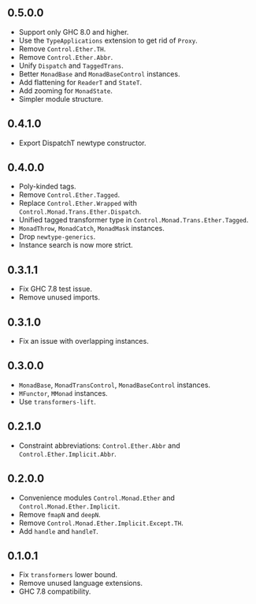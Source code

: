 0.5.0.0
-------

* Support only GHC 8.0 and higher.
* Use the `TypeApplications` extension to get rid of `Proxy`.
* Remove `Control.Ether.TH`.
* Remove `Control.Ether.Abbr`.
* Unify `Dispatch` and `TaggedTrans`.
* Better `MonadBase` and `MonadBaseControl` instances.
* Add flattening for `ReaderT` and `StateT`.
* Add zooming for `MonadState`.
* Simpler module structure.

0.4.1.0
-------

* Export DispatchT newtype constructor.

0.4.0.0
-------

* Poly-kinded tags.
* Remove `Control.Ether.Tagged`.
* Replace `Control.Ether.Wrapped` with `Control.Monad.Trans.Ether.Dispatch`.
* Unified tagged transformer type in `Control.Monad.Trans.Ether.Tagged`.
* `MonadThrow`, `MonadCatch`, `MonadMask` instances.
* Drop `newtype-generics`.
* Instance search is now more strict.


0.3.1.1
-------

* Fix GHC 7.8 test issue.
* Remove unused imports.


0.3.1.0
-------

* Fix an issue with overlapping instances.


0.3.0.0
-------

* `MonadBase`, `MonadTransControl`, `MonadBaseControl` instances.
* `MFunctor`, `MMonad` instances.
* Use `transformers-lift`.


0.2.1.0
-------

* Constraint abbreviations: `Control.Ether.Abbr` and `Control.Ether.Implicit.Abbr`.


0.2.0.0
-------

* Convenience modules `Control.Monad.Ether` and `Control.Monad.Ether.Implicit`.
* Remove `fmapN` and `deepN`.
* Remove `Control.Monad.Ether.Implicit.Except.TH`.
* Add `handle` and `handleT`.


0.1.0.1
-------

* Fix `transformers` lower bound.
* Remove unused language extensions.
* GHC 7.8 compatibility.
